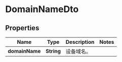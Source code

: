 
# DomainNameDto

## Properties
Name | Type | Description | Notes
------------ | ------------- | ------------- | -------------
**domainName** | **String** | 设备域名。 | 



